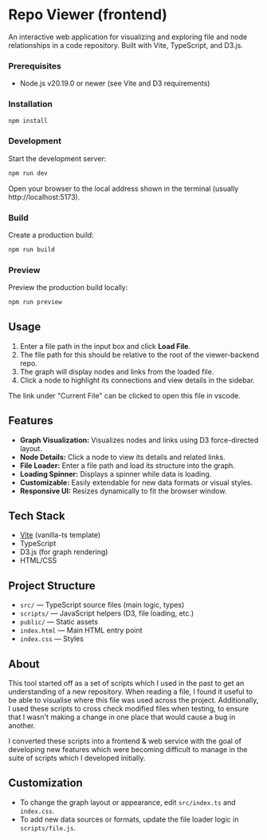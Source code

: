 # Repo Viewer (frontend)

An interactive web application for visualizing and exploring file and node relationships in a code repository. Built with Vite, TypeScript, and D3.js.

### Prerequisites

- Node.js v20.19.0 or newer (see Vite and D3 requirements)

### Installation

```sh
npm install
```

### Development

Start the development server:

```sh
npm run dev
```

Open your browser to the local address shown in the terminal (usually http://localhost:5173).

### Build

Create a production build:

```sh
npm run build
```

### Preview

Preview the production build locally:

```sh
npm run preview
```

## Usage

1. Enter a file path in the input box and click **Load File**.
2. The file path for this should be relative to the root of the viewer-backend repo.
3. The graph will display nodes and links from the loaded file.
4. Click a node to highlight its connections and view details in the sidebar.

The link under "Current File" can be clicked to open this file in vscode.

## Features

- **Graph Visualization:** Visualizes nodes and links using D3 force-directed layout.
- **Node Details:** Click a node to view its details and related links.
- **File Loader:** Enter a file path and load its structure into the graph.
- **Loading Spinner:** Displays a spinner while data is loading.
- **Customizable:** Easily extendable for new data formats or visual styles.
- **Responsive UI:** Resizes dynamically to fit the browser window.

## Tech Stack

- [Vite](https://vitejs.dev/) (vanilla-ts template)
- TypeScript
- D3.js (for graph rendering)
- HTML/CSS

## Project Structure

- `src/` — TypeScript source files (main logic, types)
- `scripts/` — JavaScript helpers (D3, file loading, etc.)
- `public/` — Static assets
- `index.html` — Main HTML entry point
- `index.css` — Styles

## About

This tool started off as a set of scripts which I used in the past to get an understanding of a new repository. When reading a file, I found it useful to be able to visualise where this file was used across the project. Additionally, I used these scripts to cross check modified files when testing, to ensure that I wasn't making a change in one place that would cause a bug in another.

I converted these scripts into a frontend & web service with the goal of developing new features which were becoming difficult to manage in the suite of scripts which I developed initially.

## Customization

- To change the graph layout or appearance, edit `src/index.ts` and `index.css`.
- To add new data sources or formats, update the file loader logic in `scripts/file.js`.
